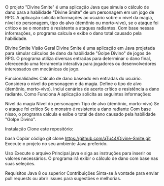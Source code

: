 
O projeto "Divine Smite" é uma aplicação Java que simula o cálculo de dano para a habilidade "Divine Smite" de um personagem em um jogo de RPG. A aplicação solicita informações ao usuário sobre o nível da magia, nível do personagem, tipo do alvo (demônio ou morto-vivo), se o ataque foi crítico e se o monstro é resistente a ataques radiantes. Com base nessas informações, o programa calcula e exibe o dano total causado pela habilidade.

Divine Smite
Visão Geral
Divine Smite é uma aplicação em Java projetada para simular cálculos de dano da habilidade "Golpe Divino" de jogos de RPG. O programa utiliza diversas entradas para determinar o dano final, oferecendo uma ferramenta interativa para jogadores ou desenvolvedores interessados em mecânicas de jogo.

Funcionalidades
Cálculo de dano baseado em entradas do usuário.
Considera o nível do personagem e da magia.
Define o tipo de alvo (demônio, morto-vivo).
Inclui cenários de acerto crítico e resistência a dano radiante.
Como Funciona
A aplicação solicita as seguintes informações:

Nível da magia
Nível do personagem
Tipo de alvo (demônio, morto-vivo)
Se o ataque foi crítico
Se o monstro é resistente a dano radiante
Com base nisso, o programa calcula e exibe o total de dano causado pela habilidade "Golpe Divino".

Instalação
Clone este repositório:

bash
Copiar código
git clone https://github.com/aTu44/Divine-Smite.git
Execute o projeto no seu ambiente Java preferido.

Uso
Execute o arquivo Principal.java e siga as instruções para inserir os valores necessários. O programa irá exibir o cálculo de dano com base nas suas seleções.

Requisitos
Java 8 ou superior
Contribuições
Sinta-se à vontade para enviar pull requests ou abrir issues para sugestões e melhorias.
